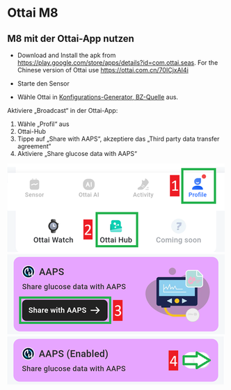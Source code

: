 # Ottai M8


## M8 mit der Ottai-App nutzen

-   Download and Install the apk from <https://play.google.com/store/apps/details?id=com.ottai.seas>. For the Chinese version of Ottai use <https://ottai.com.cn/70ICjxAI4i>

-   Starte den Sensor

- Wähle Ottai in [Konfigurations-Generator, BZ-Quelle](#Config-Builder-bg-source) aus.

Aktiviere „Broadcast“ in der Ottai-App:

1. Wähle „Profil“ aus
2. Ottai-Hub
3. Tippe auf „Share with AAPS“, akzeptiere das „Third party data transfer agreement“
4. Aktiviere „Share glucose data with AAPS“

![Ottai](../images/Ottai.png)
